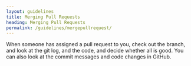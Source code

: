 ```yaml
---
layout: guidelines
title: Merging Pull Requests
heading: Merging Pull Requests
permalink: /guidelines/mergepullrequest/
---
```


When someone has assigned a pull request to you, check out the branch, and
look at the git log, and the code, and decide whether all is good.
You can also look at the commit messages and code changes in GitHub.

